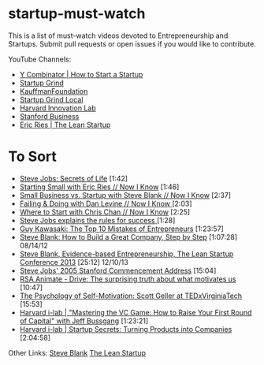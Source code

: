 startup-must-watch
==================
This is a list of must-watch videos devoted to Entrepreneurship and Startups. 
Submit pull requests or open issues if you would like to contribute.

YouTube Channels:
* [Y Combinator | How to Start a Startup](https://www.youtube.com/channel/UCxIJaCMEptJjxmmQgGFsnCg)
* [Startup Grind](https://www.youtube.com/user/StartupGrind)
* [KauffmanFoundation](https://www.youtube.com/user/KauffmanFoundation)
* [Startup Grind Local](https://www.youtube.com/user/StartupGrindLocal)
* [Harvard Innovation Lab](https://www.youtube.com/user/Harvardilab)
* [Stanford Business](https://www.youtube.com/user/stanfordbusiness)
* [Eric Ries | The Lean Startup](https://www.youtube.com/user/StartupLessonsLearne)

# To Sort

* [Steve Jobs: Secrets of Life](http://youtu.be/kYfNvmF0Bqw) [1:42]
* [Starting Small with Eric Ries // Now I Know](http://youtu.be/wFzkYUt_cNg) [1:46]
* [Small Business vs. Startup with Steve Blank // Now I Know](http://youtu.be/CIA9ikESXYI) [2:37]
* [Failing & Doing with Dan Levine // Now I Know ](http://youtu.be/m1G9wydwW_8) [2:03]
* [Where to Start with Chris Chan // Now I Know](http://youtu.be/ljRr2J1wQfc) [2:25]
* [Steve Jobs explains the rules for success ](http://youtu.be/KuNQgln6TL0) [1:28]
* [Guy Kawasaki: The Top 10 Mistakes of Entrepreneurs](http://www.youtube.com/watch?v=HHjgK6p4nrw) [1:23:57] 
* [Steve Blank: How to Build a Great Company, Step by Step](http://www.youtube.com/watch?v=1RTcXwJuCaU) [1:07:28] 08/14/12
* [Steve Blank, Evidence-based Entrepreneurship, The Lean Startup Conference 2013](http://www.youtube.com/watch?v=zjvEanpktEo) [25:12] 12/10/13
* [Steve Jobs' 2005 Stanford Commencement Address](http://www.youtube.com/watch?v=UF8uR6Z6KLc) [15:04]
* [RSA Animate - Drive: The surprising truth about what motivates us](http://youtu.be/u6XAPnuFjJc) [10:47]
* [The Psychology of Self-Motivation: Scott Geller at TEDxVirginiaTech](http://youtu.be/7sxpKhIbr0E) [15:53]
* [Harvard i-lab | "Mastering the VC Game: How to Raise Your First Round of Capital" with Jeff Bussgang](http://youtu.be/aNfB4sBBwEc) [1:23:21]
* [Harvard i-lab | Startup Secrets: Turning Products into Companies](http://youtu.be/092JQrye9IM) [2:04:58]

Other Links:
[Steve Blank](http://steveblank.com/)
[The Lean Startup](http://theleanstartup.com/)



